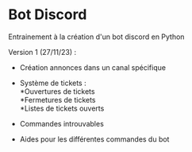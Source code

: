 ﻿# Bot Discord
Entrainement à la création d'un bot discord en Python

Version 1 (27/11/23) :
- Création annonces dans un canal spécifique

- Système de tickets :<br>
    *Ouvertures de tickets<br>
    *Fermetures de tickets<br>
    *Listes de tickets ouverts<br>

- Commandes introuvables

- Aides pour les différentes commandes du bot
